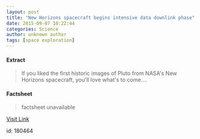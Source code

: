 ```yaml
---
layout: post
title: "New Horizons spacecraft begins intensive data downlink phase"
date: 2015-09-07 10:22:44
categories: Science
author: unknown author
tags: [space exploration]
---
```



#### Extract
>If you liked the first historic images of Pluto from NASA's New Horizons spacecraft, you'll love what's to come....

#### Factsheet
>factsheet unavailable

[Visit Link](http://phys.org/news/2015-09-horizons-spacecraft-intensive-downlink-phase.html)

id:  180464
